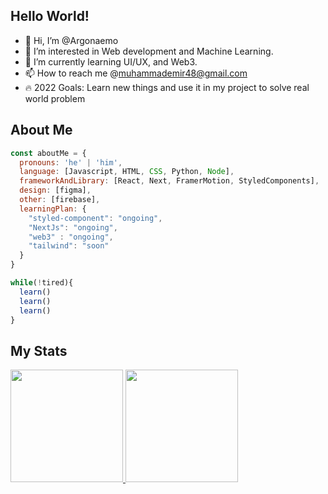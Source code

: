 ## Hello World!

- 👋 Hi, I’m @Argonaemo
- 👀 I’m interested in Web development and Machine Learning.
- 🌱 I’m currently learning UI/UX, and Web3.
- 📫 How to reach me @muhammademir48@gmail.com
- 🔥 2022 Goals: Learn new things and use it in my project to solve real world problem

<!---
Argonaemo/Argonaemo is a ✨ special ✨ repository because its `README.md` (this file) appears on your GitHub profile.
You can click the Preview link to take a look at your changes.
--->

## About Me
```javascript
const aboutMe = {
  pronouns: 'he' | 'him',
  language: [Javascript, HTML, CSS, Python, Node],
  frameworkAndLibrary: [React, Next, FramerMotion, StyledComponents],
  design: [figma],
  other: [firebase],
  learningPlan: {
    "styled-component": "ongoing",
    "NextJs": "ongoing",
    "web3" : "ongoing",
    "tailwind": "soon"
  }
}

while(!tired){
  learn()
  learn()
  learn()
}

```

## My Stats
<p align="left">
<a href="https://github.com/Argonaemo">
  <img height="180em" src="https://github-readme-stats-eight-theta.vercel.app/api?username=Argonaemo&show_icons=true&theme=algolia&include_all_commits=true&count_private=true"/>
  <img height="180em" src="https://github-readme-stats-eight-theta.vercel.app/api/top-langs/?username=Argonaemo&layout=compact&langs_count=8&theme=algolia"/>
</a>
</p>

